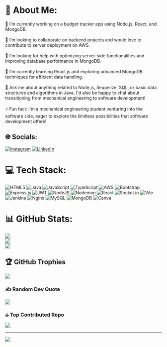 # 💫 About Me:
🔭 I’m currently working on a budget tracker app using Node.js, React, and MongoDB.<br><br>👯 I’m looking to collaborate on backend projects and would love to contribute to server deployment on AWS.<br><br>🤝 I’m looking for help with optimizing server-side functionalities and improving database performance in MongoDB.<br><br>🌱 I’m currently learning React.js and exploring advanced MongoDB techniques for efficient data handling.<br><br>💬 Ask me about anything related to Node.js, Sequelize, SQL, or basic data structures and algorithms in Java. I'd also be happy to chat about transitioning from mechanical engineering to software development!<br><br>⚡ Fun fact: I'm a mechanical engineering student venturing into the software side, eager to explore the limitless possibilities that software development offers!


## 🌐 Socials:
[![Instagram](https://img.shields.io/badge/Instagram-%23E4405F.svg?logo=Instagram&logoColor=white)](https://instagram.com/iam_quraishi) [![LinkedIn](https://img.shields.io/badge/LinkedIn-%230077B5.svg?logo=linkedin&logoColor=white)](https://linkedin.com/in/mudassirquraishi) 

# 💻 Tech Stack:
![HTML5](https://img.shields.io/badge/html5-%23E34F26.svg?style=for-the-badge&logo=html5&logoColor=white) ![Java](https://img.shields.io/badge/java-%23ED8B00.svg?style=for-the-badge&logo=openjdk&logoColor=white) ![JavaScript](https://img.shields.io/badge/javascript-%23323330.svg?style=for-the-badge&logo=javascript&logoColor=%23F7DF1E) ![TypeScript](https://img.shields.io/badge/typescript-%23007ACC.svg?style=for-the-badge&logo=typescript&logoColor=white) ![AWS](https://img.shields.io/badge/AWS-%23FF9900.svg?style=for-the-badge&logo=amazon-aws&logoColor=white) ![Bootstrap](https://img.shields.io/badge/bootstrap-%238511FA.svg?style=for-the-badge&logo=bootstrap&logoColor=white) ![Express.js](https://img.shields.io/badge/express.js-%23404d59.svg?style=for-the-badge&logo=express&logoColor=%2361DAFB) ![JWT](https://img.shields.io/badge/JWT-black?style=for-the-badge&logo=JSON%20web%20tokens) ![NodeJS](https://img.shields.io/badge/node.js-6DA55F?style=for-the-badge&logo=node.js&logoColor=white) ![Nodemon](https://img.shields.io/badge/NODEMON-%23323330.svg?style=for-the-badge&logo=nodemon&logoColor=%BBDEAD) ![React](https://img.shields.io/badge/react-%2320232a.svg?style=for-the-badge&logo=react&logoColor=%2361DAFB) ![Socket.io](https://img.shields.io/badge/Socket.io-black?style=for-the-badge&logo=socket.io&badgeColor=010101) ![Vite](https://img.shields.io/badge/vite-%23646CFF.svg?style=for-the-badge&logo=vite&logoColor=white) ![Jenkins](https://img.shields.io/badge/jenkins-%232C5263.svg?style=for-the-badge&logo=jenkins&logoColor=white) ![Nginx](https://img.shields.io/badge/nginx-%23009639.svg?style=for-the-badge&logo=nginx&logoColor=white) ![MySQL](https://img.shields.io/badge/mysql-%2300000f.svg?style=for-the-badge&logo=mysql&logoColor=white) ![MongoDB](https://img.shields.io/badge/MongoDB-%234ea94b.svg?style=for-the-badge&logo=mongodb&logoColor=white) ![Canva](https://img.shields.io/badge/Canva-%2300C4CC.svg?style=for-the-badge&logo=Canva&logoColor=white)
# 📊 GitHub Stats:
![](https://github-readme-stats.vercel.app/api?username=MudassirQuraishi&theme=slateorange&hide_border=true&include_all_commits=true&count_private=true)<br/>
![](https://github-readme-streak-stats.herokuapp.com/?user=MudassirQuraishi&theme=slateorange&hide_border=true)<br/>
![](https://github-readme-stats.vercel.app/api/top-langs/?username=MudassirQuraishi&theme=slateorange&hide_border=true&include_all_commits=true&count_private=true&layout=compact)

## 🏆 GitHub Trophies
![](https://github-profile-trophy.vercel.app/?username=MudassirQuraishi&theme=monokai&no-frame=false&no-bg=false&margin-w=4)

### ✍️ Random Dev Quote
![](https://quotes-github-readme.vercel.app/api?type=horizontal&theme=tokyonight)

### 🔝 Top Contributed Repo
![](https://github-contributor-stats.vercel.app/api?username=MudassirQuraishi&limit=5&theme=dark&combine_all_yearly_contributions=true)

---
[![](https://visitcount.itsvg.in/api?id=MudassirQuraishi&icon=0&color=0)](https://visitcount.itsvg.in)

<!-- Proudly created with GPRM ( https://gprm.itsvg.in ) -->
